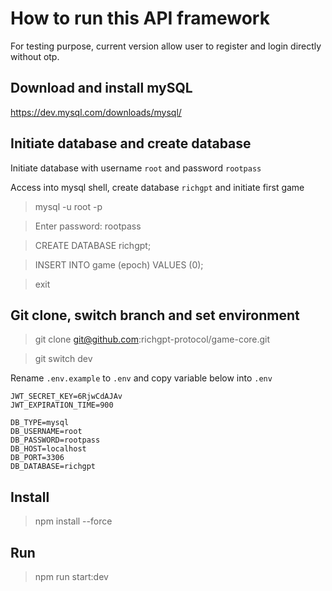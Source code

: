 # How to run this API framework

For testing purpose, current version allow user to register and login directly without otp.

## Download and install mySQL

https://dev.mysql.com/downloads/mysql/

## Initiate database and create database

Initiate database with username `root` and password `rootpass`

Access into mysql shell, create database `richgpt` and initiate first game

> mysql -u root -p

> Enter password: rootpass

> CREATE DATABASE richgpt;

> INSERT INTO game (epoch) VALUES (0);

> exit

## Git clone, switch branch and set environment

> git clone git@github.com:richgpt-protocol/game-core.git

> git switch dev

Rename `.env.example` to `.env` and copy variable below into `.env`

```
JWT_SECRET_KEY=6RjwCdAJAv
JWT_EXPIRATION_TIME=900

DB_TYPE=mysql
DB_USERNAME=root
DB_PASSWORD=rootpass
DB_HOST=localhost
DB_PORT=3306
DB_DATABASE=richgpt
```

## Install

> npm install --force

## Run

> npm run start:dev
